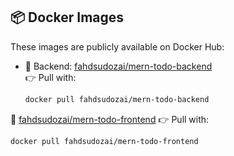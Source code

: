 ## 📦 Docker Images

These images are publicly available on Docker Hub:

- 🐳 Backend: [fahdsudozai/mern-todo-backend](https://hub.docker.com/r/fahdsudozai/mern-todo-backend)  
  👉 Pull with:  
  ```bash
  docker pull fahdsudozai/mern-todo-backend

  ```
🐳 [fahdsudozai/mern-todo-frontend](https://hub.docker.com/r/fahdsudozai/mern-todo-frontend)
👉 Pull with:
 ```bash
docker pull fahdsudozai/mern-todo-frontend
 
```
